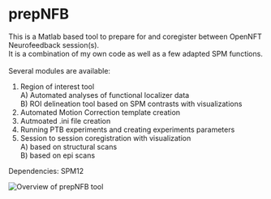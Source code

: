 # prepNFB
This is a Matlab based tool to prepare for and coregister between OpenNFT Neurofeedback session(s).<br/> 
It is a combination of my own code as well as a few adapted SPM functions.<br/>
<br/>
Several modules are available:
1) Region of interest tool<br/>
  A) Automated analyses of functional localizer data<br/> 
  B) ROI delineation tool based on SPM contrasts with visualizations<br/>
2) Automated Motion Correction template creation<br/> 
3) Autmoated .ini file creation<br/>
4) Running PTB experiments and creating experiments parameters<br/>
5) Session to session coregistration with visualization<br/>
   A) based on structural scans<br/>
   B) based on epi scans<br/>

Dependencies: SPM12 

![Overview of prepNFB tool ](https://github.com/lucp88/prepNFB/raw/master/Others/all_features_prepNFB.PNG)
